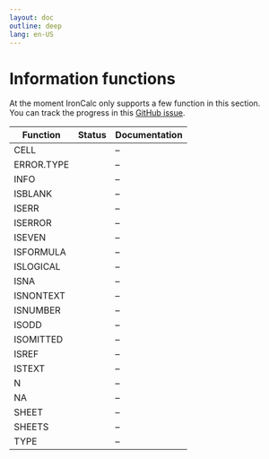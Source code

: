 ```yaml
---
layout: doc
outline: deep
lang: en-US
---
```


# Information functions

At the moment IronCalc only supports a few function in this section.  
You can track the progress in this [GitHub issue](https://github.com/ironcalc/IronCalc/issues/50).

| Function   | Status                                         | Documentation |
| ---------- | ---------------------------------------------- | ------------- |
| CELL       | <Badge type="info" text="Not implemented yet" /> | –             |
| ERROR.TYPE | <Badge type="tip" text="Available" />          | –             |
| INFO       | <Badge type="info" text="Not implemented yet" /> | –             |
| ISBLANK    | <Badge type="tip" text="Available" />          | –             |
| ISERR      | <Badge type="tip" text="Available" />          | –             |
| ISERROR    | <Badge type="tip" text="Available" />          | –             |
| ISEVEN     | <Badge type="tip" text="Available" />          | –             |
| ISFORMULA  | <Badge type="tip" text="Available" />          | –             |
| ISLOGICAL  | <Badge type="tip" text="Available" />          | –             |
| ISNA       | <Badge type="info" text="Not implemented yet" /> | –             |
| ISNONTEXT  | <Badge type="tip" text="Available" />          | –             |
| ISNUMBER   | <Badge type="tip" text="Available" />          | –             |
| ISODD      | <Badge type="tip" text="Available" />          | –             |
| ISOMITTED  | <Badge type="info" text="Not implemented yet" /> | –             |
| ISREF      | <Badge type="tip" text="Available" />          | –             |
| ISTEXT     | <Badge type="tip" text="Available" />          | –             |
| N          | <Badge type="info" text="Not implemented yet" /> | –             |
| NA         | <Badge type="tip" text="Available" />          | –             |
| SHEET      | <Badge type="tip" text="Available" />          | –             |
| SHEETS     | <Badge type="info" text="Not implemented yet" /> | –             |
| TYPE       | <Badge type="tip" text="Available" />          | –             |
